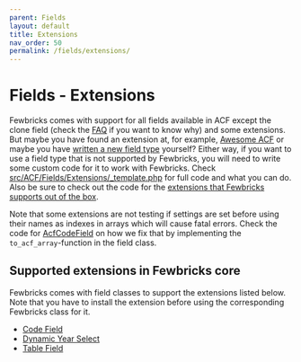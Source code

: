 ```yaml
---
parent: Fields
layout: default
title: Extensions
nav_order: 50
permalink: /fields/extensions/
---
```


# Fields - Extensions
Fewbricks comes with support for all fields available in ACF except the clone field (check the [FAQ](/faq/#wheres-the-clone-field) if you want to know why) and some extensions. But maybe you have found an extension at, for example, [Awesome ACF](https://awesomeacf.com/) or maybe you have [written a new field type](https://www.advancedcustomfields.com/resources/creating-a-new-field-type/) yourself? Either way, if you want to use a field type that is not supported by Fewbricks, you will need to write some custom code for it to work with Fewbricks. Check [src/ACF/Fields/Extensions/_template.php](https://github.com/folbert/fewbricks/tree/2.x/src/ACF/Fields/Extensions/_template.php) for full code and what you can do. Also be sure to check out the code for the [extensions that Fewbricks supports out of the box](https://github.com/folbert/fewbricks/tree/2.x/src/ACF/Fields/Extensions).

Note that some extensions are not testing if settings are set before using their names as indexes in arrays which will cause fatal errors. Check the code for [AcfCodeField](https://github.com/folbert/fewbricks/tree/2.x/src/ACF/Fields/Extensions/AcfCodeField.php) on how we fix that by implementing the `to_acf_array`-function in the field class.

## Supported extensions in Fewbricks core
Fewbricks comes with field classes to support the extensions listed below. Note that you have to install the
extension before using the corresponding Fewbricks class for it.

- [Code Field](https://wordpress.org/plugins/acf-code-field/)
- [Dynamic Year Select](https://wordpress.org/plugins/acf-dynamic-year-select-field/)
- [Table Field](https://wordpress.org/plugins/advanced-custom-fields-table-field/)
